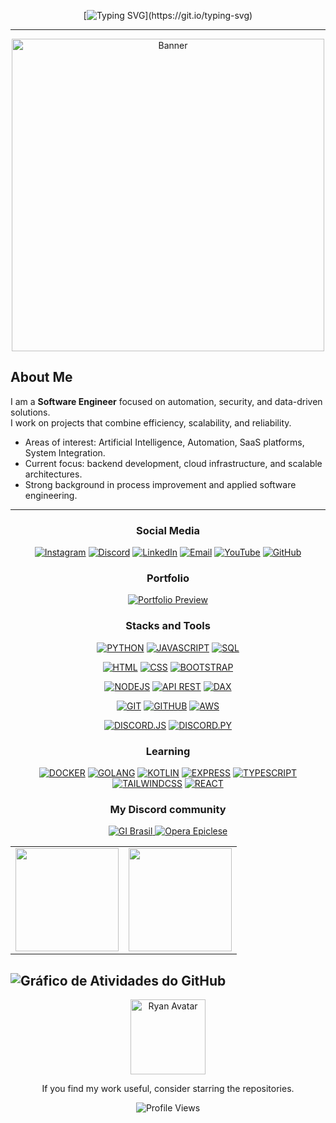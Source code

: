 <div align="center">

[![Typing SVG](https://readme-typing-svg.herokuapp.com?color=A0E7E5&size=30&center=true&vCenter=true&width=1000&lines=Welcome,I'm+Ryan+Rodrigues!)](https://git.io/typing-svg)

</div>

---

<div align="center">
  <img src="https://i.imgur.com/5pM5Ava.png" width="500" alt="Banner">
</div>



## About Me  

I am a **Software Engineer** focused on automation, security, and data-driven solutions.  
I work on projects that combine efficiency, scalability, and reliability.  

- Areas of interest: Artificial Intelligence, Automation, SaaS platforms, System Integration.  
- Current focus: backend development, cloud infrastructure, and scalable architectures.  
- Strong background in process improvement and applied software engineering.  

---



<div align="center">
  
  <h3>Social Media</h3>

  [![Instagram](https://img.shields.io/badge/Instagram-000000?style=for-the-badge&logo=instagram&logoColor=white)](https://instagram.com/ryan.ditko)
  [![Discord](https://img.shields.io/badge/Discord-000000?style=for-the-badge&logo=discord&logoColor=white)](https://discord.gg/eWkcKYKCc4)
  [![LinkedIn](https://img.shields.io/badge/LinkedIn-000000?style=for-the-badge&logo=linkedin&logoColor=white)](https://www.linkedin.com/in/ryan-rodrigues-592a27313)
  [![Email](https://img.shields.io/badge/Email-000000?style=for-the-badge&logo=gmail&logoColor=white)](mailto:yryurodriguess@gmail.com)
  [![YouTube](https://img.shields.io/badge/Youtube-000000?style=for-the-badge&logo=youtube&logoColor=white)](https://www.youtube.com/@Ryanditko)
  [![GitHub](https://img.shields.io/badge/Github-000000?style=for-the-badge&logo=github&logoColor=white)](https://github.com/Ryanditko)
  
  
   <h3>Portfolio</h3>
   
   <div align="center">

[![Portfolio Preview](https://img.shields.io/badge/Portfolio_Preview-000000?style=for-the-badge&logo=vercel&logoColor=white)](https://ryandev-dun.vercel.app)

</div>


<h3>Stacks and Tools</h3>

<!-- Linguagens -->
[![PYTHON](https://img.shields.io/badge/python-000000?style=for-the-badge&logo=python&logoColor=white)]()
[![JAVASCRIPT](https://img.shields.io/badge/javascript-000000?style=for-the-badge&logo=javascript&logoColor=white)]()
[![SQL](https://img.shields.io/badge/sql-000000?style=for-the-badge&logo=sql&logoColor=white)]()
<!-- Frontend -->
[![HTML](https://img.shields.io/badge/html-000000?style=for-the-badge&logo=html5&logoColor=white)]()
[![CSS](https://img.shields.io/badge/css-000000?style=for-the-badge&logo=css3&logoColor=white)]()
[![BOOTSTRAP](https://img.shields.io/badge/bootstrap-000000?style=for-the-badge&logo=bootstrap&logoColor=white)]()
<!-- Backend -->
[![NODEJS](https://img.shields.io/badge/node.js-000000?style=for-the-badge&logo=node.js&logoColor=white)]()
[![API REST](https://img.shields.io/badge/api_rest-000000?style=for-the-badge&logo=postman&logoColor=white)]()
[![DAX](https://img.shields.io/badge/dax-000000?style=for-the-badge&logo=dax&logoColor=white)]()
<!-- Controle de versão e DevOps -->
[![GIT](https://img.shields.io/badge/git-000000?style=for-the-badge&logo=git&logoColor=white)]()
[![GITHUB](https://img.shields.io/badge/github-000000?style=for-the-badge&logo=github&logoColor=white)]()
[![AWS](https://img.shields.io/badge/aws-000000?style=for-the-badge&logo=amazonwebservices&logoColor=white)]()
<!-- Discord Bots -->
[![DISCORD.JS](https://img.shields.io/badge/discord.js-000000?style=for-the-badge&logo=discord&logoColor=white)]()
[![DISCORD.PY](https://img.shields.io/badge/discord.py-000000?style=for-the-badge&logo=discord&logoColor=white)]()

<h3>Learning</h3>

[![DOCKER](https://img.shields.io/badge/docker-000000?style=for-the-badge&logo=docker&logoColor=white)]()
[![GOLANG](https://img.shields.io/badge/go-000000?style=for-the-badge&logo=go&logoColor=white)]()
[![KOTLIN](https://img.shields.io/badge/kotlin-000000?style=for-the-badge&logo=kotlin&logoColor=white)]()
[![EXPRESS](https://img.shields.io/badge/express-000000?style=for-the-badge&logo=express&logoColor=white)]()
[![TYPESCRIPT](https://img.shields.io/badge/typescript-000000?style=for-the-badge&logo=typescript&logoColor=white)]()
[![TAILWINDCSS](https://img.shields.io/badge/tailwindcss-000000?style=for-the-badge&logo=tailwindcss&logoColor=white)]()
[![REACT](https://img.shields.io/badge/react-000000?style=for-the-badge&logo=react&logoColor=white)]()

<h3> My Discord community </h3>
<a href="https://discord.gg/gibrasil">
  <img src="https://cardzera.audibert.dev/api/748720691645251716?backgroundColor=000000&buttonColor=ffffff&buttonTextColor=000000&infoColor=ffffff&nameColor=ffffff&borderRadius=10&titleLen=24&elipsis=false&t={timestamp}" alt="GI Brasil"/>
</a>
<a href="https://discord.gg/operaepiclese">
  <img src="https://cardzera.audibert.dev/api/996403908530405406?backgroundColor=000000&buttonColor=ffffff&buttonTextColor=000000&infoColor=ffffff&nameColor=ffffff&borderRadius=10&titleLen=24&elipsis=false&t={timestamp}" alt="Opera Epiclese"/>
</a>
</div>

  <table>
    <tr>
      <td>
        <img src="https://github-readme-stats.vercel.app/api?username=Ryanditko&theme=dark&hide_border=false&include_all_commits=true&count_private=true&show_icons=true&bg_color=000000&title_color=FFFFFF&text_color=FFFFFF&icon_color=FFFFFF&hide=contribs" height="165"/>
      </td>
      <td>
        <img src="https://github-readme-stats.vercel.app/api/top-langs/?username=Ryanditko&layout=compact&theme=dark&hide_border=false&bg_color=000000&title_color=FFFFFF&text_color=FFFFFF" height="165"/>
      </td>
    </tr>
  </table>
  
 <!-- Linguagens [![trophy](https://github-profile-trophy.vercel.app/?username=Ryanditko&theme=darkhub&no-frame=true&no-bg=false&margin-w=4&row=1&column=7&title=Stars,Followers,Commits,Repositories,MultipleLang,PullRequest,Issues)](https://github.com/ryo-ma/github-profile-trophy) -->
  ![Gráfico de Atividades do GitHub](https://github-readme-activity-graph.vercel.app/graph?username=Ryanditko&theme=github-compact&bg_color=000000&color=FFFFFF&line=FFFFFF&point=FFFFFF&area=true&hide_border=true)
---

<div align="center">

<img src="https://i.imgur.com/M88ww3B.png" alt="Ryan Avatar" width="120">

If you find my work useful, consider starring the repositories.  

![Profile Views](https://komarev.com/ghpvc/?username=Ryanditko&label=Profile%20Views&color=000000&style=flat)

</div>